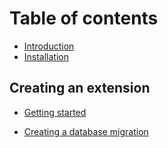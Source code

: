 # Table of contents

* [Introduction](README.md)
* [Installation](installation.md)

## Creating an extension

* [Getting started](creating-an-extension/getting-started.md)

* [Creating a database migration](creating-an-extension/db-migration.md)

